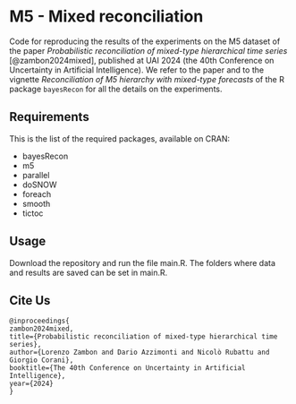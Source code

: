 # M5 - Mixed reconciliation

Code for reproducing the results of the experiments on the M5 dataset of the paper *Probabilistic reconciliation of mixed-type hierarchical time series* [@zambon2024mixed], 
published at UAI 2024 (the 40th Conference on Uncertainty in Artificial Intelligence).
We refer to the paper and to the vignette *Reconciliation of M5 hierarchy with mixed-type forecasts* of the R package `bayesRecon` for all the details on the experiments.

## Requirements

This is the list of the required packages, available on CRAN:
* bayesRecon
* m5
* parallel
* doSNOW
* foreach
* smooth
* tictoc

## Usage

Download the repository and run the file main.R.
The folders where data and results are saved can be set in main.R.

## Cite Us
```
@inproceedings{
zambon2024mixed,
title={Probabilistic reconciliation of mixed-type hierarchical time series},
author={Lorenzo Zambon and Dario Azzimonti and Nicolò Rubattu and Giorgio Corani},
booktitle={The 40th Conference on Uncertainty in Artificial Intelligence},
year={2024}
}
```
